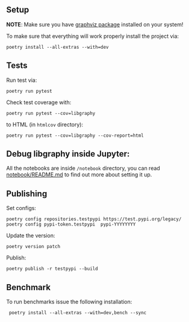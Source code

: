 ## Setup
**NOTE**: Make sure you have [graphviz package](https://www.graphviz.org/download/) installed on your system!

To make sure that everything will work properly install the project via:

    poetry install --all-extras --with=dev

## Tests

Run test via:

    poetry run pytest

Check test coverage with:

    poetry run pytest --cov=libgraphy

to HTML (in `htmlcov` directory):

    poetry run pytest --cov=libgraphy --cov-report=html

## Debug libgraphy inside Jupyter:

All the notebooks are inside `/notebook` directory, you can read [notebook/README.md](notebook/README.md) to find out more about setting it up.

## Publishing

Set configs:

    poetry config repositories.testpypi https://test.pypi.org/legacy/
    poetry config pypi-token.testpypi  pypi-YYYYYYYY

Update the version:

    poetry version patch

Publish:

    poetry publish -r testpypi --build

## Benchmark

To run benchmarks issue the following installation:

     poetry install --all-extras --with=dev,bench --sync
